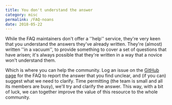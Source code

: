 ```yaml
---
title: You don't understand the answer
category: misc
permalink: /FAQ-noans
date: 2018-05-22
---
```


While the FAQ maintainers don't offer a ''help'' service, they're
very keen that you understand the answers they've already written.
They're (almost) written ''in a vacuum'', to provide something to
cover a set of questions that have arisen; it's always possible that
they're written in a way that a novice won't understand them.

Which is where you can help the community.  Log an issue on the
[GitHub page](https://github.com/tex-faq/tex-faq.github.io/issues) for
the FAQ to report the answer that you find unclear, and (if you can) suggest
what we need to clarify.  Time permitting (the team is small and all
its members are busy), we'll try and clarify the answer.  This way,
with a bit of luck, we can together improve the value of this resource
to the whole community.
